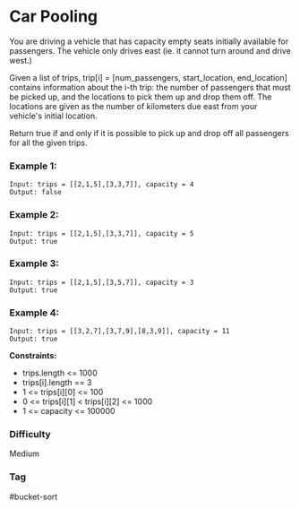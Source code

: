 # Car Pooling

You are driving a vehicle that has capacity empty seats initially available for passengers. The vehicle only drives east (ie. it cannot turn around and drive west.)

Given a list of trips, trip[i] = [num_passengers, start_location, end_location] contains information about the i-th trip: the number of passengers that must be picked up, and the locations to pick them up and drop them off. The locations are given as the number of kilometers due east from your vehicle's initial location.

Return true if and only if it is possible to pick up and drop off all passengers for all the given trips.

### Example 1:

```
Input: trips = [[2,1,5],[3,3,7]], capacity = 4
Output: false
```

### Example 2:

```
Input: trips = [[2,1,5],[3,3,7]], capacity = 5
Output: true
```

### Example 3:

```
Input: trips = [[2,1,5],[3,5,7]], capacity = 3
Output: true
```

### Example 4:

```
Input: trips = [[3,2,7],[3,7,9],[8,3,9]], capacity = 11
Output: true
```

**Constraints:**

- trips.length <= 1000
- trips[i].length == 3
- 1 <= trips[i][0] <= 100
- 0 <= trips[i][1] < trips[i][2] <= 1000
- 1 <= capacity <= 100000

### Difficulty

Medium

### Tag

#bucket-sort
